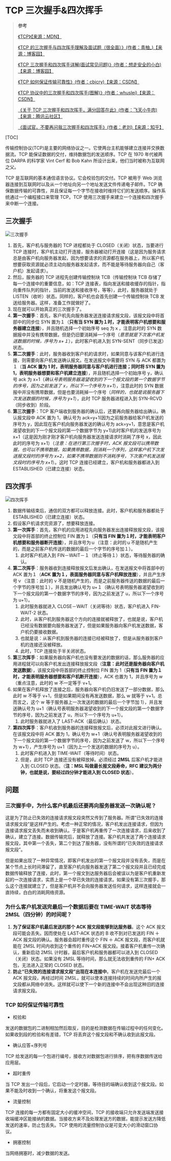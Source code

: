 # TCP 三次握手&四次挥手

> **参考**
>
> [《TCP》【来源：MDN】](https://developer.mozilla.org/zh-CN/docs/Glossary/TCP)
>
> [《TCP 的三次握手与四次挥手理解及面试题（很全面）》(作者：青柚\_)【来源：博客园】](https://blog.csdn.net/qq_38950316/article/details/81087809)
>
> [《TCP 三次握手和四次挥手详解(面试常见问题)》(作者：想走安全的小白)【来源：博客园】](https://blog.csdn.net/wwl012345/article/details/90261423)
>
> [《TCP 如何保证传输可靠性》(作者：cbjcry)【来源：CSDN】](https://blog.csdn.net/cbjcry/article/details/84925028)
>
> [《TCP 协议中的三次握手和四次挥手(图解)》(作者：whuslei)【来源：CSDN】](https://blog.csdn.net/whuslei/article/details/6667471)
>
> [《关于 TCP 三次握手和四次挥手，满分回答在此》(作者：飞天小牛肉)【来源：腾讯云社区】](https://cloud.tencent.com/developer/article/1793782)
>
> [《面试官，不要再问我三次握手和四次挥手》(作者：老刘)【来源：知乎】](https://zhuanlan.zhihu.com/p/86426969)

[TOC]

传输控制协议(TCP)是主要的网络协议之一。它使两台主机能够建立连接并交换数据流。TCP 能保证数据的交付，维持数据包的发送顺序。TCP 在 1970 年代被两位 DARPA 的科学家 Vint Cerf 和 Bob Kahn 所设计出来，他们当时被称为互联网之父。

TCP 是互联网的基本通信语言协议。它会校验包的交付。TCP 被用于 Web 浏览器连接到互联网时以及从一个地址向另一个地址发送文件传递电子邮件。TCP 确保数据传输的可靠性，并且保证每一个字节在接收时维持它们的发送顺序。操作系统通过一个编程接口来管理 TCP。TCP 使用三次握手来建立一个连接和四次握手来中断一个连接。

## 三次握手

![三次握手](https://img-blog.csdnimg.cn/20190516131245842.png?x-oss-process=image/watermark,type_ZmFuZ3poZW5naGVpdGk,shadow_10,text_aHR0cHM6Ly9ibG9nLmNzZG4ubmV0L3d3bDAxMjM0NQ==,size_16,color_FFFFFF,t_70)

1. 首先，客户机与服务器的 TCP 进程都处于 CLOSED（关闭）状态，当要进行 TCP 连接时，客户机主动打开连接，服务器被动打开连接（这是因为服务请求总是由客户机向服务器发起，因为想要请求的资源都在服务器上，所以客户机想要获取资源就必须主动向服务器发起请求，而不能是等待服务器向自己（客户机）发起请求）。
2. 然后，服务器的 TCP 进程先创建传输控制块 TCB（传输控制块 TCB 存储了每一个连接中的重要信息，如：TCP 连接表，指向发送和接收缓存的指针，指向重传队列的指针，当前的发送和接收序号，等等），此时，服务器就处于 LISTEN（收听）状态。同样的，客户机也会首先创建一个传输控制块 TCB 发送给服务器。这样，准备工作就做好了。
3. 现在就可以开始真正的三次握手了。
4. **第一次握手**：首先，客户机先向服务器发送连接请求报文段，该报文段中将首部中的同步位 SYN 置为１（**只有当 SYN 置为１时，才能表明客户机想要和服务器建立连接**），并且随机选择一个初始序号 seq 为ｘ，注意此时的 SYN 数据报中并没有携带数据，但是仍旧要消耗掉一个序号（_意思就是下次客户机发送数据的时候，序号为 x+１_），此时客户机进入到 SYN-SENT（同步已发送）状态。
5. **第二次握手**：此时，服务器收到客户机的请求时，如果同意与该客户机进行连接，则需要向客户机发送确认报文。在发送报文中需要将 SYN 与 ACK 都置为１（**当 ACK 置为 1 时，表明服务器同意与客户机进行连接；同时将 SYN 置为 1，表明服务器想要和客户机建立连接**），并且随机选择一个初始序号 y，确认号 ack 为 x+1（_确认号表明服务器渴望收到的下一个报文段的第一个数据字节的序号，因为之前发送了 x，所以下一个序号为 x+1_），注意此时的 SYN 数据报中并没有携带数据，但是也要消耗掉一个序号（_同样的，也就是说服务器下次发送数据的时候，序号为 y+1_），此时 TCP 服务器进程进入到 SYN-RCVD（同步收到）阶段。
6. **第三次握手**：TCP 客户端收到服务器的确认后，还要再向服务器给出确认。确认报文段中 ACK 置为 1，确认号为 ack=y+1(因为之前服务器给客户机发送的序号为 y，因此现在客户机向服务器发送的确认号为 ack=y+1，意思是客户机渴望收到的下一个报文段的第一个数据字节为 y+1)此时客户机的发送序号为 x+1（这是因为刚才刚才客户机向服务器发送连接请求时消耗了序号 x，因此此时的序号为 x+1）（_注意：在进行第三次握手时，ACK 报文段可以携带数据，也可以不携带数据，如果携带数据，则消耗一个序列，这样客户机下次发送报文段时的序号为 x+2，如果不携带数据则不消耗序号，下次客户机发送报文段时的序号为 x+1_）。这时 TCP 连接已经建立，客户机和服务器都进入到 ESTABLISHED（已建立连接）状态。

## 四次挥手

![四次挥手](https://img-blog.csdnimg.cn/201905161747018.png?x-oss-process=image/watermark,type_ZmFuZ3poZW5naGVpdGk,shadow_10,text_aHR0cHM6Ly9ibG9nLmNzZG4ubmV0L3d3bDAxMjM0NQ==,size_16,color_FFFFFF,t_70)

1. 数据传输结束后，通信的双方都可以释放连接。此时，客户机和服务器都处于 ESTABLISHED（已建立连接）状态。
2. 假设客户机请求完资源了，想要释放连接。
3. **第一次挥手**：首先，客户机的应用进程先向服务器发出连接释放报文段，该报文段中将首部的终止控制位 FIN 置为１（**只有当 FIN 置为１时，才能表明客户机想要和服务器断开连接**），并且序号为ｕ（注意：此时的ｕ不是随机产生的，而是之前客户机传送的数据的最后一个字节的序号加１）。
   1. 此时客户机进入到 FIN－WAIT－１（终止等待１）状态，等待服务器的确认。
4. **第二次挥手**：服务器收到连接释放报文后发出确认，在发送报文中将首部中的 ACK 置为１（**ACK 置为１，表面服务器同意与客户机释放连接**），并且产生序号ｖ（注意：此时的 v 不是随机产生的，而是之前服务器传送的数据的最后一个字节的序号加１），并且发出确认号为 u+１（确认号表明服务器渴望收到的下一个报文段的第一个数据字节的序号，因为之前发送了 u，所以下一个序号为 u+1）。
   1. 此时服务器就进入 CLOSE－WAIT（关闭等待）状态，客户机进入 FIN-WAIT-2 状态。
   2. 此时，从客户机到服务器这个方向的连接就被释放了，也就是说，客户机已经没有数据要向服务器发送了，但是如果服务器向客户机发送数据，客户机仍要接收数据。
   3. 也就是说：从客户机到服务器的连接已经被释放了，但是从服务器到客户机的连接还没被释放。
   4. 此时，TCP 连接处于半关闭状态。
5. **第三次挥手**：如果服务器向客户机也没有要发送的数据的话，那么服务器的应用进程就可以向客户机发出连接释放报文段（**注意：此时还是服务器向客户机发送数据**），该报文段中将首部的终止控制位 FIN 置为 1（**只有当 FIN 置为１时，才能表明服务器想要和客户机断开连接**），ACK 也置为 1，并且序号为 w（重点注意，此时的 w 不一定等于 v+1。
6. 如果在客户机释放了连接之后，服务器向客户机仍旧发送了一部分数据，那么此时 w 不等于 v+1，但是如果期间没有再发送数据，那么 w 就等于 v+1。总而言之，这个 w 等于服务器上一次发送的数据的最后一个字节加 1），并且发送确认号为 u+1（确认号表明服务器渴望收到的下一个报文段的第一个数据字节的序号，因为之前发送了 u，所以下一个序号为 u+1）。
   1. 此时服务器就进入了 LAST-ACK（最后确认）状态。
7. **第四次挥手**：客户机收到服务器的连接释放报文后，必须对此报文进行确认。在该报文段中将 ACK 置为 1，确认号为 w+1（确认号表明服务器渴望收到的下一个报文段的第一个数据字节的序号，因为之前发送了 w，所以下一个序号为 w+1），产生序号为 u+1（因为上一个发送的数据的序号为 u）。
   1. 此时客户机进入到 TIME-WAIT（等待时间）状态。
   2. 但是，此时 TCP 连接还没有被释放掉。必须经过 **2MSL** 后客户机才能进入到 CLOSED 状态。（**注：MSL 叫做最长报文段寿命，RFC 建议为两分钟，也就是说，要经过四分钟才能进入到 CLOSED 状态**）。

## 问题

### 三次握手中，为什么客户机最后还要再向服务器发送一次确认呢？

这是为了防止已失效的连接请求报文段突然又传到了服务器。所谓“已失效的连接请求报文段”是这样产生的。考虑一种正常的情况，客户机发出连接请求，但因为连接请求报文丢失而未收到确认。于是客户机再重传了一次连接请求，后来收到了确认，建立了连接。数据传输完后，就释放了连接。客户机共发送了两个连接请求报文段，其中第一个丢失，第二个到达了服务器，没有所谓的“已失效的连接请求报文段”。

但是如果出现了一种异常情况，即客户机发出的第一个报文段并没有丢失，而是在某个节点上长时间滞留了，直至客户机向服务器发送了第二个报文段并且已经完成数据传输释放了连接，此时，第一个报文到达服务器后会被误以为是客户机重新发起的一次连接请求，实质上是一个早已失效的连接请求。如果没有第三次握手，那么这个连接就建立了，但是客户机并不会向服务器发送任何请求，这样连接就会一直持续，白白的消耗网络资源。

### 为什么客户机发送完最后一个数据后要在 TIME-WAIT 状态等待 2MSL（四分钟）的时间呢？

1. **为了保证客户机最后发送的那个 ACK 报文段能够到达服务器**。这个 ACK 报文段可能会丢失。因而使处在 LAST-ACK 状态的 B 收不到对已发送的 FIN ＋ ACK 报文段的确认。服务器会超时重传这个 FIN ＋ ACK 报文段，而客户机就能在 2MSL 时间内收到这个重传的 FIN+ACK 报文段。接着客户机重传一次确认，重新启动 2MSL 计时器，最后客户机和服务器都可以进入到 CLOSED（关闭）状态。如果没有 2MSL 等待时间，那么就无法收到重传的 FIN+ ACK 包，无法进入正常的 CLOSED 状态。
2. **防止“已失效的连接请求报文段”出现在本连接中**。客户机在发送完最后一个 ACK 报文段，再经过时间 2MSL，就可以使本连接持续的时间内所产生的报文段都从网络中消失。这样就可以使下一个新的连接中不会出现这种旧的连接请求报文段。

### TCP 如何保证传输可靠性

- 校验和

发送的数据包的二进制相加然后取反，目的是检测数据在传输过程中的任何变化。如果收到段的检验和有差错，TCP 将丢弃这个报文段和不确认收到此报文段。

- 确认应答+序列号

TCP 给发送的每一个包进行编号，接收方对数据包进行排序，把有序数据传送给应用层。

- 超时重传

当 TCP 发出一个段后，它启动一个定时器，等待目的端确认收到这个报文段。如果不能及时收到一个确认，将重发这个报文段。

- 流量控制

TCP 连接的每一方都有固定大小的缓冲空间，TCP 的接收端只允许发送端发送接收端缓冲区能接纳的数据。当接收方来不及处理发送方的数据，能提示发送方降低发送的速率，防止包丢失。TCP 使用的流量控制协议是可变大小的滑动窗口协议。

- 拥塞控制

当网络拥塞时，减少数据的发送。
